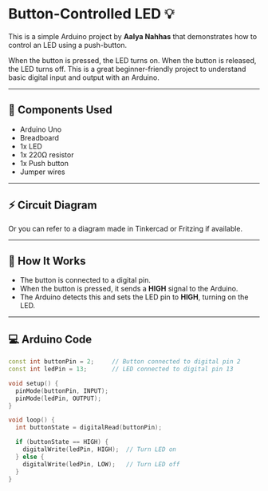 # Button-Controlled LED 💡

This is a simple Arduino project by **Aalya Nahhas** that demonstrates how to control an LED using a push-button.

When the button is pressed, the LED turns on. When the button is released, the LED turns off. This is a great beginner-friendly project to understand basic digital input and output with an Arduino.

---

## 🔧 Components Used

- Arduino Uno
- Breadboard
- 1x LED
- 1x 220Ω resistor
- 1x Push button
- Jumper wires

---

## ⚡ Circuit Diagram


Or you can refer to a diagram made in Tinkercad or Fritzing if available.

---

## 🧠 How It Works

- The button is connected to a digital pin.
- When the button is pressed, it sends a **HIGH** signal to the Arduino.
- The Arduino detects this and sets the LED pin to **HIGH**, turning on the LED.

---

## 💻 Arduino Code

```cpp
const int buttonPin = 2;     // Button connected to digital pin 2
const int ledPin = 13;       // LED connected to digital pin 13

void setup() {
  pinMode(buttonPin, INPUT);
  pinMode(ledPin, OUTPUT);
}

void loop() {
  int buttonState = digitalRead(buttonPin);

  if (buttonState == HIGH) {
    digitalWrite(ledPin, HIGH);  // Turn LED on
  } else {
    digitalWrite(ledPin, LOW);   // Turn LED off
  }
}
